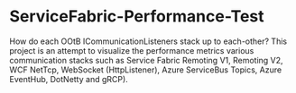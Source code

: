 # ServiceFabric-Performance-Test
How do each OOtB ICommunicationListeners stack up to each-other? This project is an attempt to visualize the performance metrics various communication stacks such as Service Fabric Remoting V1, Remoting V2, WCF NetTcp, WebSocket (HttpListener), Azure ServiceBus Topics, Azure EventHub, DotNetty and gRCP). 


